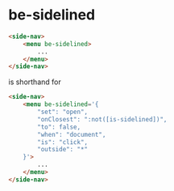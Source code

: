 # be-sidelined

```html
<side-nav>
    <menu be-sidelined>
        ...
    </menu>
</side-nav>
```

is shorthand for

```html
<side-nav>
    <menu be-sidelined='{
        "set": "open",
        "onClosest": ":not([is-sidelined])",
        "to": false,
        "when": "document",
        "is": "click",
        "outside": "*"
    }'>
        ...
    </menu>
</side-nav>
```